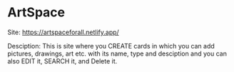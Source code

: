 # ArtSpace

Site: https://artspaceforall.netlify.app/

Desciption: This is site where you CREATE cards in which you can add pictures, drawings, art etc. with its name, type and desciption and you can also EDIT it, SEARCH it, and Delete it.
